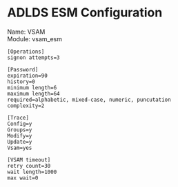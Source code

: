 # ADLDS ESM Configuration

Name: VSAM  
Module: vsam_esm   

```
[Operations]
signon attempts=3

[Password]
expiration=90
history=0
minimum length=6
maximum length=64
required=alphabetic, mixed-case, numeric, puncutation
complexity=2

[Trace]
Config=y
Groups=y
Modify=y
Update=y
Vsam=yes

[VSAM timeout]
retry count=30
wait length=1000
max wait=0
```